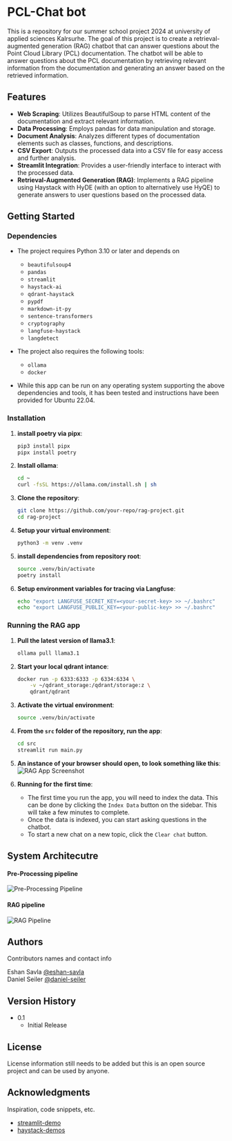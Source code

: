 # PCL-Chat bot

This is a repository for our summer school project 2024 at university of applied sciences Kalrsurhe. The goal of this project is to create a retrieval-augmented generation (RAG) chatbot that can answer questions about the Point Cloud Library (PCL) documentation. The chatbot will be able to answer questions about the PCL documentation by retrieving relevant information from the documentation and generating an answer based on the retrieved information.

## Features

- **Web Scraping**: Utilizes BeautifulSoup to parse HTML content of the documentation and extract relevant information.
- **Data Processing**: Employs pandas for data manipulation and storage.
- **Document Analysis**: Analyzes different types of documentation elements such as classes, functions, and descriptions.
- **CSV Export**: Outputs the processed data into a CSV file for easy access and further analysis.
- **Streamlit Integration**: Provides a user-friendly interface to interact with the processed data.
- **Retrieval-Augmented Generation (RAG)**: Implements a RAG pipeline using Haystack with HyDE (with an option to alternatively use HyQE) to generate answers to user questions based on the processed data.


## Getting Started

### Dependencies

* The project requires Python 3.10 or later and depends on
	- `beautifulsoup4`
	- `pandas`
	- `streamlit`
	- `haystack-ai`
	- `qdrant-haystack`
	- `pypdf`
	- `markdown-it-py`
	- `sentence-transformers`
	- `cryptography`
	- `langfuse-haystack`
	- `langdetect`

* The project also requires the following tools:
	- `ollama`
	- `docker`

* While this app can be run on any operating system supporting the above dependencies and tools, it has been tested and instructions have been provided for Ubuntu 22.04.

### Installation

1. **install poetry via pipx**:
	```bash
	pip3 install pipx
	pipx install poetry
	```
2. **Install ollama**:
	```bash
	cd ~
	curl -fsSL https://ollama.com/install.sh | sh
	```
3. **Clone the repository**:
    ```bash
    git clone https://github.com/your-repo/rag-project.git
    cd rag-project
    ```
4. **Setup your virtual environment**:
	```bash
	python3 -m venv .venv
	```

5. **install dependencies from repository root**:
	```bash
	source .venv/bin/activate
	poetry install
	```

6. **Setup environment variables for tracing via Langfuse**:
	```bash
	echo "export LANGFUSE_SECRET_KEY=<your-secret-key> >> ~/.bashrc"
	echo "export LANGFUSE_PUBLIC_KEY=<your-public-key> >> ~/.bashrc"
	```

### Running the RAG app
1. **Pull the latest version of llama3.1**:
	```bash
	ollama pull llama3.1
	```

2. **Start your local qdrant intance**:
	```bash
	docker run -p 6333:6333 -p 6334:6334 \
		-v ~/qdrant_storage:/qdrant/storage:z \
		qdrant/qdrant
	```
3. **Activate the virtual environment**:
	```bash
	source .venv/bin/activate
	```

4. **From the `src` folder of the repository, run the app**:
	```bash
	cd src
	streamlit run main.py
	```

5. **An instance of your browser should open, to look something like this**:
![RAG App Screenshot](docs/Chatbot-main_page.png)

6. **Running for the first time**:
	- The first time you run the app, you will need to index the data. This can be done by clicking the `Index Data` button on the sidebar. This will take a few minutes to complete.
	- Once the data is indexed, you can start asking questions in the chatbot.
	- To start a new chat on a new topic, click the `Clear chat` button.
	
## System Architecutre
#### Pre-Processing pipeline
![Pre-Processing Pipeline](docs/preprocessing_pipeline.png)

#### RAG pipeline
![RAG Pipeline](docs/rag_pipeline.png)

## Authors

Contributors names and contact info

Eshan Savla [@eshan-savla](https://github.com/eshan-savla)  
Daniel Seiler [@daniel-seiler](https://github.com/daniel-seiler)

## Version History

* 0.1
    * Initial Release

## License
License information still needs to be added but this is an open source project and can be used by anyone.

## Acknowledgments

Inspiration, code snippets, etc.
* [streamlit-demo](https://docs.streamlit.io/develop/tutorials/llms/build-conversational-apps)
* [haystack-demos](https://haystack.deepset.ai/blog/optimizing-retrieval-with-hyde)